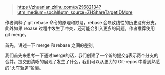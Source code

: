 > https://zhuanlan.zhihu.com/p/29682134?utm_medium=social&utm_source=ZHShareTargetIDMore

作者阐释了 git rebase 命令的原理和缺陷，rebase 会导致线性的历史没有分支。此外如果 rebase 过程中发生了冲突，还可能会引入更多的问题。作者推荐使用 git merge。

首先，讲述一下 merge 和 rebase 之间的差别。

我们首先来思考一下通过merge的话，我们创建了一个新的提交g表示两个分支的合并。提交图清晰的展现了发生了什么，我们可以从更大的 Git-repos 中看到熟悉的“火车轨道”轮廓。




